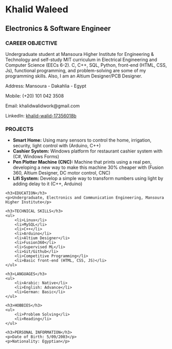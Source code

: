 <!DOCTYPE html>
<html>
    <head>
        <title>Khalid Waleed - CV</title>
    </head>
    <body>
        <h1>Khalid Waleed</h1>
        <h2>Electronics & Software Engineer</h2>
        <h3>CAREER OBJECTIVE</h3>
        <p>Undergraduate student at Mansoura Higher Institute for Engineering & Technology and self-study MIT curriculum in Electrical Engineering and Computer Science (EECs 6-2). C, C++, SQL, Python, front-end (HTML, CSS, Js), functional programming, and problem-solving are some of my programming skills. Also, I am an Altium Designer/PCB Designer.</p>
        <p>Address: Mansoura - Dakahlia - Egypt</p>
        <p>Mobile: (+20) 101 042 3508</p>
        <p>Email: khalidwalidwork@gmail.com</p>
        <p>LinkedIn: <a href="https://www.linkedin.com/in/khalid-walid-17356018b/">khalid-walid-17356018b</a></p>
            <h3>PROJECTS</h3>
    <ul>
        <li><strong>Smart Home:</strong> Using many sensors to control the home, irrigation, security, light control with (Arduino, C++)</li>
        <li><strong>Cashier System:</strong> Windows platform for restaurant cashier system with (C#, Windows Forms)</li>
        <li><strong>Pen Plotter Machine (CNC):</strong> Machine that prints using a real pen, developing a new way to make this machine 30% cheaper with (Fusion 360, Altium Designer, DC motor control, CNC)</li>
        <li><strong>Lifi System:</strong> Develop a simple way to transform numbers using light by adding delay to it (C++, Arduino)</li>
    </ul>
    
    <h3>EDUCATION</h3>
    <p>Undergraduate, Electronics and Communication Engineering, Mansoura Higher Institute</p>
    
    <h3>TECHNICAL SKILLS</h3>
    <ul>
        <li>Linux</li>
        <li>MySQL</li>
        <li>C++</li>
        <li>Arduino</li>
        <li>Altium Designer</li>
        <li>Fusion360</li>
        <li>Supervised ML</li>
        <li>Git/Github</li>
        <li>Competitive Programming</li>
        <li>Basic front-end (HTML, CSS, JS)</li>
    </ul>
    
    <h3>LANGUAGES</h3>
    <ul>
        <li>Arabic: Native</li>
        <li>English: Advance</li>
        <li>German: Basic</li>
    </ul>
    
    <h3>HOBBIES</h3>
    <ul>
        <li>Problem Solving</li>
        <li>Reading</li>
    </ul>
    
    <h3>PERSONAL INFORMATION</h3>
    <p>Date of Birth: 5/09/2003</p>
    <p>Nationality: Egyptian</p>
</body>
</html>



